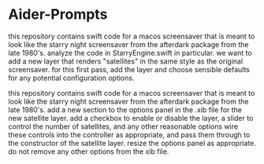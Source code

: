 #  Aider-Prompts

this repository contains swift code for a macos screensaver that is meant to look like the starry night screensaver from the afterdark package from the late 1980's. analyze the code in StarryEngine.swift in particular. we want to add a new layer that renders "satellites" in the same style as the original screensaver. for this first pass, add the layer and choose sensible defaults for any potential configuration options.

this repository contains swift code for a macos screensaver that is meant to look like the starry night screensaver from the afterdark package from the late 1980's. add a new section to the options panel in the .xib file for the new satellite layer. add a checkbox to enable or disable the layer, a slider to control the number of satellites, and any other reasonable options wire these controls into the controller as appropriate, and pass them through to the constructor of the satellite layer. resize the options panel as appropriate. do not remove any other options from the xib file.

